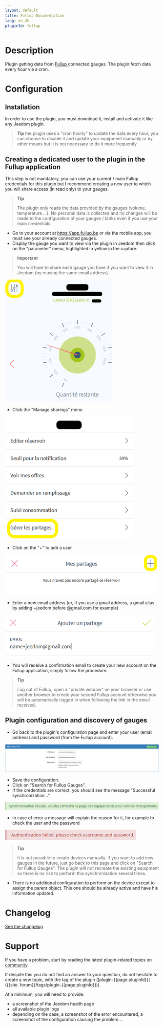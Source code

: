 ```yaml
---
layout: default
title: Fullup Documentation
lang: en_US
pluginId: fullup
---
```


# Description

Plugin getting data from <a href="https://fullup.be/" target="_blank"> Fullup </a>connected gauges. The plugin fetch data every hour via a cron.

# Configuration

## Installation

In order to use the plugin, you must download it, install and activate it like any Jeedom plugin.

> **Tip**
> the plugin uses a "cron hourly" to update the data every hour, you can choose to disable it and update your equipment manually or by other means but it is not necessary to do it more frequently.

## Creating a dedicated user to the plugin in the Fullup application

This step is not mandatory, you can use your current / main Fullup credentials for this plugin but I recommend creating a new user to which you will share access (in read only) to your gauges.

> **Tip**
>
> The plugin only reads the data provided by the gauges (volume, temperature ...).
> No personal data is collected and no changes will be made to the configuration of your gauges / tanks even if you use your main credentials.

- Go to your account at <https://app.fullup.be> or via the mobile app, you must see your already connected gauges.
- Display the gauge you want to view via the plugin in Jeedom then click on the "parameter" menu, highlighted in yellow in the capture:

> **Important**
>
> You will have to share each gauge you have if you want to view it in Jeedom (by reusing the same email address).

![Fullup configuration](../images/fullup_dashboard.png "Fullup configuration")

- Click the "Manage sharings" menu

![Manage sharings](../images/fullup_settings.png "Manage sharings")

- Click on the "+" to add a user

![My sharings](../images/fullup_partages.png "My sharings")

- Enter a new email address (or, if you use a gmail address, a gmail alias by adding +jeedom before @gmail.com for example)

![Add a sharing](../images/fullup_utilisateurs.png "Add a sharing")

- You will receive a confirmation email to create your new account on the Fullup application, simply follow the procedure.

> **Tip**
>
> Log out of Fullup, open a "private window" on your browser or use another browser to create your second Fullup account otherwise you will be automatically logged in when following the link in the email received.

## Plugin configuration and discovery of gauges

- Go back to the plugin's configuration page and enter your user (email address) and password (from the Fullup account).

![Plugin configuration](../images/plugin_config.png "Plugin configuration")

- Save the configuration.
- Click on "Search for Fullup Gauges".
- If the credentials are correct, you should see the message "Successful synchronization..."

![Successful synchronization](../images/sync_success.png "Successful synchronization")

- In case of error a message will explain the reason for it, for example to check the user and the password

![Error](../images/sync_failure.png "Error")

> **Tip**
>
> It is not possible to create devices manually.
> If you want to add new gauges in the future, just go back to this page and click on "Search for Fullup Gauges".
> The plugin will not recreate the existing equipment so there is no risk to perform this synchronization several times.

- There is no additional configuration to perform on the device except to assign the parent object. This one should be already active and have his information updated.

# Changelog

[See the changelog](./changelog)

# Support

If you have a problem, start by reading the latest plugin-related topics on [community]({{site.forum}}/tags/plugin-{{page.pluginId}}).

If despite this you do not find an answer to your question, do not hesitate to create a new topic, with the tag of the plugin ([plugin-{{page.pluginId}}]({{site. forum}}/tags/plugin-{{page.pluginId}})).

At a minimum, you will need to provide:

- a screenshot of the Jeedom health page
- all available plugin logs
- depending on the case, a screenshot of the error encountered, a screenshot of the configuration causing the problem...
